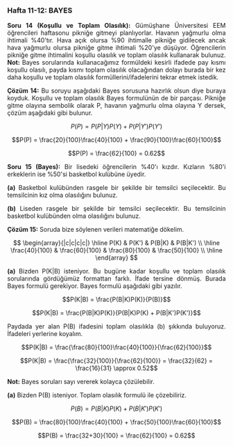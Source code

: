 <h3>Hafta 11-12: BAYES</h3>

<p align="justify"><b>Soru 14 (Koşullu ve Toplam Olasılık):</b> Gümüşhane Üniversitesi EEM öğrencileri haftasonu pikniğe gitmeyi planlıyorlar. Havanın yağmurlu olma ihtimali %40'tır. Hava açık olursa %90 ihtimalle pikniğe gidilecek ancak hava yağmurlu olursa pikniğe gitme ihtimali %20'ye düşüyor. Öğrencilerin pikniğe gitme ihtimalini koşullu olasılık ve toplam olasılık kullanarak bulunuz. <b>Not: </b>Bayes sorularında kullanacağımız formüldeki kesirli ifadede pay kısmı koşullu olasılı, payda kısmı toplam olasılık olacağından dolayı burada bir kez daha koşullu ve toplam olasılık formüllerini/ifadelerini tekrar etmek istedik.</p>

<p align="justify"><b>Çözüm 14:</b> Bu soruyu aşağıdaki Bayes sorusuna hazırlık olsun diye buraya koyduk. Koşullu ve toplam olasılık Bayes formulünün de bir parçası. Pikniğe gitme olayına sembolik olarak P, havanın yağmurlu olma olayına Y dersek, çözüm aşağıdaki gibi bulunur.</p>

$$P(P) = P(P|Y)P(Y) + P(P|Y')P(Y')$$

$$P(P) = \frac{20}{100}\frac{40}{100} + \frac{90}{100}\frac{60}{100}$$

$$P(P) = \frac{62}{100} = 0.62$$

<p align="justify"><b>Soru 15 (Bayes):</b> Bir lisedeki öğrencilerin %40'ı kızdır. Kızların %80'i erkeklerin ise %50'si basketbol kulübüne üyedir.</p>

<p align="justify"><b>(a)</b> Basketbol kulübünden rasgele bir şekilde bir temsilci seçilecektir. Bu temsilcinin kız olma olasılığını bulunuz.</p>

<p align="justify"><b>(b)</b> Liseden rasgele bir şekilde bir temsilci seçilecektir. Bu temsilcinin basketbol kulübünden olma olasılığını bulunuz.</p>

<p align="justify"><b>Çözüm 15:</b> Soruda bize söylenen verileri matematiğe dökelim.</p>

<!--
| P(K) | P(K') | P(B|K) | P(B|K') |
| :---: | :---: | :---: | :---: |
| 40/100 | 60/100 | 80/100 | 50/100 |
-->

$$
\begin{array}{|c|c|c|c|}
\hline
P(K) & P(K') & P(B|K) & P(B|K') \\
\hline
\frac{40}{100} & \frac{60}{100} & \frac{80}{100} & \frac{50}{100} \\
\hline
\end{array}
$$

<p align="justify"><b>(a)</b> Bizden P(K|B) isteniyor. Bu bugüne kadar koşullu ve toplam olasılık sorularında gördüğümüz formattan farklı. İfade tersine dönmüş. Burada Bayes formulü gerekiyor. Bayes formulü aşağıdaki gibi yazılır.</p>

$$P(K|B) = \frac{P(B|K)P(K)}{P(B)}$$

$$P(K|B) = \frac{P(B|K)P(K)}{P(B|K)P(K) + P(B|K')P(K')}$$

<p align="justify">Paydada yer alan P(B) ifadesini toplam olasılıkla (b) şıkkında buluyoruz. İfadeleri yerlerine koyalım.</p>

$$P(K|B) = \frac{\frac{80}{100}\frac{40}{100}}{\frac{62}{100}}$$

$$P(K|B) = \frac{\frac{32}{100}}{\frac{62}{100}} = \frac{32}{62} = \frac{16}{31} \approx 0.52$$

<p align="adjust"><b>Not:</b> Bayes soruları sayı vererek kolayca çözülebilir.</p>

<p align="justify"><b>(a)</b> Bizden P(B) isteniyor. Toplam olasılık formulü ile çözebiliriz.</p>

$$P(B) = P(B|K)P(K) + P(B|K')P(K')$$

$$P(B) = \frac{80}{100}\frac{40}{100} + \frac{50}{100}\frac{60}{100}$$

$$P(B) = \frac{32+30}{100} = \frac{62}{100} = 0.62$$
